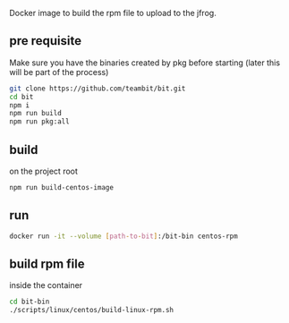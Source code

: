 Docker image to build the rpm file to upload to the jfrog.

## pre requisite
Make sure you have the binaries created by pkg before starting (later this will be part of the process)
```bash
git clone https://github.com/teambit/bit.git
cd bit
npm i
npm run build
npm run pkg:all
```


## build
on the project root
```bash
npm run build-centos-image
```

## run 
```bash
docker run -it --volume [path-to-bit]:/bit-bin centos-rpm
```

## build rpm file
inside the container
```bash
cd bit-bin
./scripts/linux/centos/build-linux-rpm.sh
```